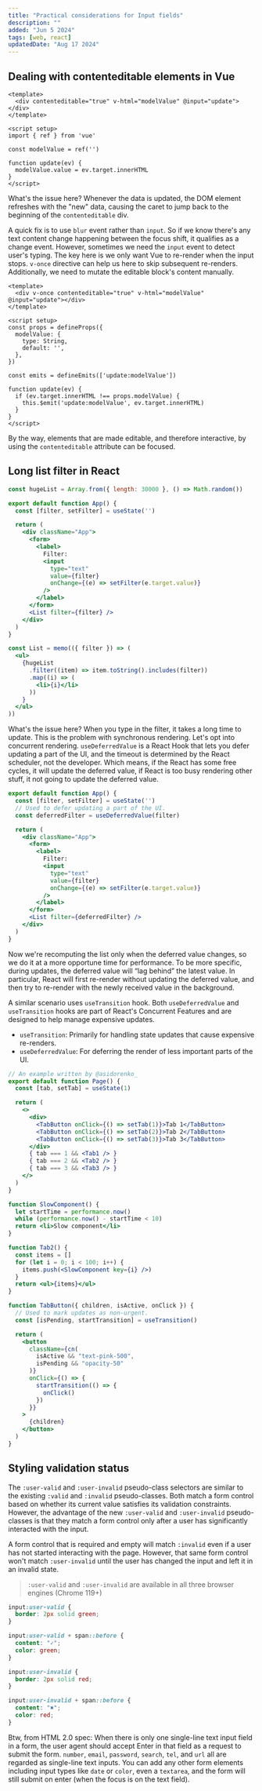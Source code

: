 ```yaml
---
title: "Practical considerations for Input fields"
description: ""
added: "Jun 5 2024"
tags: [web, react]
updatedDate: "Aug 17 2024"
---
```


## Dealing with contenteditable elements in Vue

```vue
<template>
  <div contenteditable="true" v-html="modelValue" @input="update"></div>
</template>

<script setup>
import { ref } from 'vue'

const modelValue = ref('')

function update(ev) {
  modelValue.value = ev.target.innerHTML
}
</script>
```

What's the issue here? Whenever the data is updated, the DOM element refreshes with the "new" data, causing the caret to jump back to the beginning of the `contenteditable` div.

A quick fix is to use `blur` event rather than `input`. So if we know there's any text content change happening between the focus shift, it qualifies as a change event. However, sometimes we need the `input` event to detect user's typing. The key here is we only want Vue to re-render when the input stops. `v-once` directive can help us here to skip subsequent re-renders. Additionally, we need to mutate the editable block's content manually.

```vue
<template>
  <div v-once contenteditable="true" v-html="modelValue" @input="update"></div>
</template>

<script setup>
const props = defineProps({
  modelValue: {
    type: String,
    default: '',
  },
})

const emits = defineEmits(['update:modelValue'])

function update(ev) {
  if (ev.target.innerHTML !== props.modelValue) {
    this.$emit('update:modelValue', ev.target.innerHTML)
  } 
}
</script>
```

By the way, elements that are made editable, and therefore interactive, by using the `contenteditable` attribute can be focused.

## Long list filter in React

```jsx
const hugeList = Array.from({ length: 30000 }, () => Math.random())

export default function App() {
  const [filter, setFilter] = useState('')

  return (
    <div className="App">
      <form>
        <label>
          Filter: 
          <input
            type="text"
            value={filter}
            onChange={(e) => setFilter(e.target.value)}
          />
        </label>
      </form>
      <List filter={filter} />
    </div>
  )
}

const List = memo(({ filter }) => (
  <ul>
    {hugeList
      .filter((item) => item.toString().includes(filter))
      .map((i) => (
        <li>{i}</li>
      ))
    }
  </ul>
))
```

What's the issue here? When you type in the filter, it takes a long time to update. This is the problem with synchronous rendering. Let's opt into concurrent rendering. `useDeferredValue` is a React Hook that lets you defer updating a part of the UI, and the timeout is determined by the React scheduler, not the developer. Which means, if the React has some free cycles, it will update the deferred value, if React is too busy rendering other stuff, it not going to update the deferred value.

```jsx
export default function App() {
  const [filter, setFilter] = useState('')
  // Used to defer updating a part of the UI.
  const deferredFilter = useDeferredValue(filter)

  return (
    <div className="App">
      <form>
        <label>
          Filter: 
          <input
            type="text"
            value={filter}
            onChange={(e) => setFilter(e.target.value)}
          />
        </label>
      </form>
      <List filter={deferredFilter} />
    </div>
  )
}
```

Now we're recomputing the list only when the deferred value changes, so we do it at a more opportune time for performance. To be more specific, during updates, the deferred value will “lag behind” the latest value. In particular, React will first re-render without updating the deferred value, and then try to re-render with the newly received value in the background.

A similar scenario uses `useTransition` hook. Both `useDeferredValue` and `useTransition` hooks are part of React's Concurrent Features and are designed to help manage expensive updates.
- `useTransition`: Primarily for handling state updates that cause expensive re-renders.
- `useDeferredValue`: For deferring the render of less important parts of the UI.

```jsx
// An example written by @asidorenko_
export default function Page() {
  const [tab, setTab] = useState(1)

  return (
    <>
      <div>
        <TabButton onClick={() => setTab(1)}>Tab 1</TabButton>
        <TabButton onClick={() => setTab(2)}>Tab 2</TabButton>
        <TabButton onClick={() => setTab(3)}>Tab 3</TabButton>
      </div>
      { tab === 1 && <Tab1 /> }
      { tab === 2 && <Tab2 /> }
      { tab === 3 && <Tab3 /> }
    </>
  )
}

function SlowComponent() {
  let startTime = performance.now()
  while (performance.now() - startTime < 10)
  return <li>Slow component</li>
}

function Tab2() {
  const items = []
  for (let i = 0; i < 100; i++) {
    items.push(<SlowComponent key={i} />)
  }
  return <ul>{items}</ul>
}

function TabButton({ children, isActive, onClick }) {
  // Used to mark updates as non-urgent.
  const [isPending, startTransition] = useTransition()

  return (
    <button
      className={cn(
        isActive && "text-pink-500",
        isPending && "opacity-50"
      )}
      onClick={() => {
        startTransition(() => {
          onClick()
        })
      }}
    >
      {children}
    </button>
  )
}
```

## Styling validation status
The `:user-valid` and `:user-invalid` pseudo-class selectors are similar to the existing `:valid` and `:invalid` pseudo-classes. Both match a form control based on whether its current value satisfies its validation constraints. However, the advantage of the new `:user-valid` and `:user-invalid` pseudo-classes is that they match a form control only after a user has significantly interacted with the input.

A form control that is required and empty will match `:invalid` even if a user has not started interacting with the page. However, that same form control won't match `:user-invalid` until the user has changed the input and left it in an invalid state.

> `:user-valid` and `:user-invalid` are available in all three browser engines (Chrome 119+)

```css
input:user-valid {
  border: 2px solid green;
}

input:user-valid + span::before {
  content: "✓";
  color: green;
}

input:user-invalid {
  border: 2px solid red;
}

input:user-invalid + span::before {
  content: "✖";
  color: red;
}
```

Btw, from HTML 2.0 spec: When there is only one single-line text input field in a form, the user agent should accept Enter in that field as a request to submit the form. `number`, `email`, `password`, `search`, `tel`, and `url` all are regarded as single-line text inputs. You can add any other form elements including input types like `date` or `color`, even a `textarea`, and the form will still submit on enter (when the focus is on the text field).
